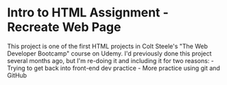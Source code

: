 # Intro to HTML Assignment - Recreate Web Page

This project is one of the first HTML projects in Colt Steele's "The Web Developer Bootcamp" course on Udemy. I'd previously done this project several months ago, but I'm re-doing it and including it for two reasons:
      - Trying to get back into front-end dev practice
      - More practice using git and GitHub
